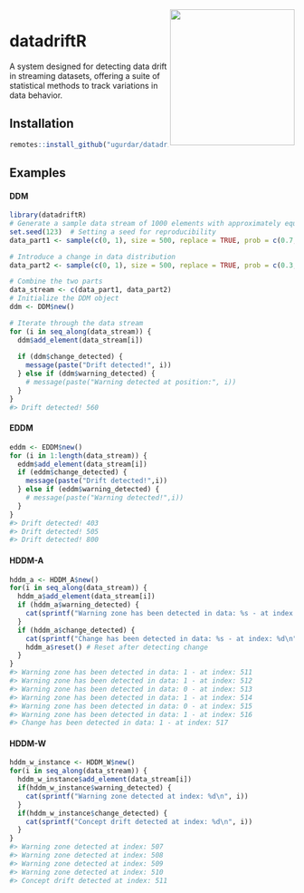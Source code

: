 
<img align="right" width="220" height="240" src="https://drive.google.com/uc?export=download&id=1w6vmd9972c1TMAsKKofzmJT47_D-TSQO">
<!-- README.md is generated from README.Rmd. Please edit that file -->

# datadriftR

<!-- badges: start -->
<!-- badges: end -->

A system designed for detecting data drift in streaming datasets,
offering a suite of statistical methods to track variations in data
behavior.

## Installation

``` r
remotes::install_github("ugurdar/datadriftR@main")
```

## Examples

#### DDM

``` r
library(datadriftR)
# Generate a sample data stream of 1000 elements with approximately equal probabilities for 0 and 1
set.seed(123)  # Setting a seed for reproducibility
data_part1 <- sample(c(0, 1), size = 500, replace = TRUE, prob = c(0.7, 0.3))

# Introduce a change in data distribution
data_part2 <- sample(c(0, 1), size = 500, replace = TRUE, prob = c(0.3, 0.7))

# Combine the two parts
data_stream <- c(data_part1, data_part2)
# Initialize the DDM object
ddm <- DDM$new()

# Iterate through the data stream
for (i in seq_along(data_stream)) {
  ddm$add_element(data_stream[i])
  
  if (ddm$change_detected) {
    message(paste("Drift detected!", i))
  } else if (ddm$warning_detected) {
    # message(paste("Warning detected at position:", i))
  }
}
#> Drift detected! 560
```

#### EDDM

``` r
eddm <- EDDM$new()
for (i in 1:length(data_stream)) {
  eddm$add_element(data_stream[i])
  if (eddm$change_detected) {
    message(paste("Drift detected!",i))
  } else if (eddm$warning_detected) {
    # message(paste("Warning detected!",i))
  }
}
#> Drift detected! 403
#> Drift detected! 505
#> Drift detected! 800
```

#### HDDM-A

``` r
hddm_a <- HDDM_A$new()
for(i in seq_along(data_stream)) {
  hddm_a$add_element(data_stream[i])
  if (hddm_a$warning_detected) {
    cat(sprintf("Warning zone has been detected in data: %s - at index: %d\n", data_stream[i], i))
  }
  if (hddm_a$change_detected) {
    cat(sprintf("Change has been detected in data: %s - at index: %d\n", data_stream[i], i))
    hddm_a$reset() # Reset after detecting change
  }
}
#> Warning zone has been detected in data: 1 - at index: 511
#> Warning zone has been detected in data: 1 - at index: 512
#> Warning zone has been detected in data: 0 - at index: 513
#> Warning zone has been detected in data: 1 - at index: 514
#> Warning zone has been detected in data: 0 - at index: 515
#> Warning zone has been detected in data: 1 - at index: 516
#> Change has been detected in data: 1 - at index: 517
```

#### HDDM-W

``` r
hddm_w_instance <- HDDM_W$new()
for(i in seq_along(data_stream)) {
  hddm_w_instance$add_element(data_stream[i])
  if(hddm_w_instance$warning_detected) {
    cat(sprintf("Warning zone detected at index: %d\n", i))
  }
  if(hddm_w_instance$change_detected) {
    cat(sprintf("Concept drift detected at index: %d\n", i))
  }
}
#> Warning zone detected at index: 507
#> Warning zone detected at index: 508
#> Warning zone detected at index: 509
#> Warning zone detected at index: 510
#> Concept drift detected at index: 511
```
